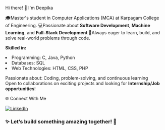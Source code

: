 Hi there! 👋 I'm Deepika 

 🎓Master's student in Computer Applications (MCA) at Karpagam College of Engineering.
 💻Passionate about **Software Development**, **Machine Learning**, and **Full-Stack Development**
 🚀Always eager to learn, build, and solve real-world problems through code.

**Skilled in:**   
        <li> Programming: C, Java, Python</li>
        <li> Databases: SQL</li>
        <li> Web Technologies: HTML, CSS, PHP</li>

Passionate about: Coding, problem-solving, and continuous learning  
Open to collaborations on exciting projects and looking for **Internship/Job opportunities**!


🌐 Connect With Me  

[![LinkedIn](https://img.shields.io/badge/LinkedIn-0077B5?style=for-the-badge&logo=linkedin&logoColor=white)](https://www.linkedin.com/in/deepika-sundar11/)
### ✨ Let’s build something amazing together! 🚀
